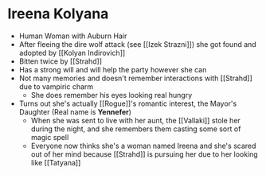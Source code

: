 # Ireena Kolyana
* Human Woman with Auburn Hair
* After fleeing the dire wolf attack (see [[Izek Strazni]]) she got found and adopted by [[Kolyan Indirovich]]
* Bitten twice by [[Strahd]]
* Has a strong will and will help the party however she can
* Not many memories and doesn't remember interactions with [[Strahd]] due to vampiric charm
  * She does remember his eyes looking real hungry
 * Turns out she's actually [[Rogue]]'s romantic interest, the Mayor's Daughter (Real name is **Yennefer**)
   * When she was sent to live with her aunt, the [[Vallaki]] stole her during the night, and she remembers them casting some sort of magic spell
   * Everyone now thinks she's a woman named Ireena and she's scared out of her mind because [[Strahd]] is pursuing her due to her looking like [[Tatyana]]